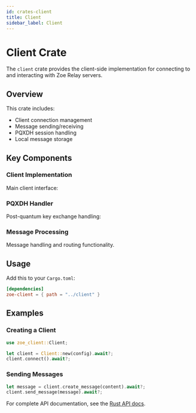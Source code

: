 ```yaml
---
id: crates-client
title: Client
sidebar_label: Client
---
```


# Client Crate

The `client` crate provides the client-side implementation for connecting to and interacting with Zoe Relay servers.

## Overview

This crate includes:
- Client connection management
- Message sending/receiving
- PQXDH session handling
- Local message storage

## Key Components

### Client Implementation

Main client interface:

<!-- Code example will be added here -->

### PQXDH Handler

Post-quantum key exchange handling:

<!-- Code example will be added here -->

### Message Processing

Message handling and routing functionality.

## Usage

Add this to your `Cargo.toml`:

```toml
[dependencies]
zoe-client = { path = "../client" }
```

## Examples

### Creating a Client

```rust
use zoe_client::Client;

let client = Client::new(config).await?;
client.connect().await?;
```

### Sending Messages

```rust
let message = client.create_message(content).await?;
client.send_message(message).await?;
```

For complete API documentation, see the [Rust API docs](/zoe-relay/rustdoc/zoe_client/).